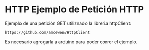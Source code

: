 # HTTP Ejemplo de Petición HTTP

Ejemplo de una petición GET utiliznado la libreria httpClient: 
    
    https://github.com/amcewen/HttpClient

Es necesario agregarla a arduino para poder correr el ejemplo.
